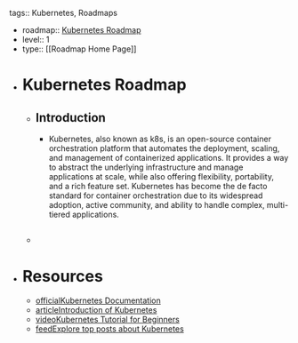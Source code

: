 tags:: Kubernetes, Roadmaps

- roadmap:: [Kubernetes Roadmap](https://roadmap.sh/kubernetes)
- level:: 1
- type:: [[Roadmap Home Page]]
- # Kubernetes Roadmap
	- ## Introduction
		- Kubernetes, also known as k8s, is an open-source container orchestration platform 
		  that automates the deployment, scaling, and management of containerized 
		  applications. It provides a way to abstract the underlying 
		  infrastructure and manage applications at scale, while also offering 
		  flexibility, portability, and a rich feature set. Kubernetes has become 
		  the de facto standard for container orchestration due to its widespread 
		  adoption, active community, and ability to handle complex, multi-tiered 
		  applications.
	- ##
- # Resources
	- [officialKubernetes Documentation](https://kubernetes.io/)
	- [articleIntroduction of Kubernetes](https://www.digitalocean.com/community/tutorials/an-introduction-to-kubernetes)
	- [videoKubernetes Tutorial for Beginners](https://www.youtube.com/watch?v=X48VuDVv0do)
	- [feedExplore top posts about Kubernetes](https://app.daily.dev/tags/kubernetes?ref=roadmapsh)